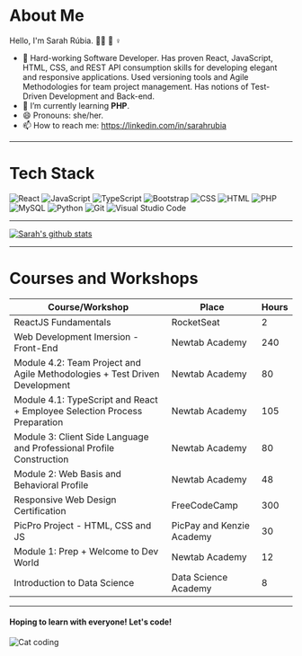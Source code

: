 # About Me

Hello, I'm Sarah Rúbia.
✊🏾 🌈 ♀


- 🔭 Hard-working Software Developer. Has proven React, JavaScript, HTML, CSS, and REST API consumption skills for developing elegant and responsive applications. Used versioning tools and Agile Methodologies for team project management. Has notions of Test-Driven Development and Back-end.
- 🌱 I’m currently learning **PHP**.
- 😄 Pronouns: she/her.
- 📫 How to reach me: https://linkedin.com/in/sarahrubia
              
<hr>

# Tech Stack

![React](https://img.shields.io/badge/React-20232A?style=for-the-badge&logo=react&logoColor=61DAFB)
![JavaScript](https://img.shields.io/badge/JavaScript-323330?style=for-the-badge&logo=javascript&logoColor=F7DF1E)
![TypeScript](https://img.shields.io/badge/TypeScript-007ACC?style=for-the-badge&logo=typescript&logoColor=white)
![Bootstrap](https://img.shields.io/badge/Bootstrap-563D7C?style=for-the-badge&logo=bootstrap&logoColor=white)
![CSS](https://img.shields.io/badge/CSS3-1572B6?style=for-the-badge&logo=css3&logoColor=white)
![HTML](https://img.shields.io/badge/HTML5-E34F26?style=for-the-badge&logo=html5&logoColor=white)
![PHP](https://img.shields.io/badge/PHP-777BB4?style=for-the-badge&logo=php&logoColor=white)
![MySQL](https://img.shields.io/badge/MySQL-00000F?style=for-the-badge&logo=mysql&logoColor=white)
![Python](https://img.shields.io/badge/Python-14354C?style=for-the-badge&logo=python&logoColor=white)
![Git](https://img.shields.io/badge/GIT-E44C30?style=for-the-badge&logo=git&logoColor=white)
![Visual Studio Code](https://img.shields.io/badge/Visual_Studio_Code-0078D4?style=for-the-badge&logo=visual%20studio%20code&logoColor=white)
<!-- ![React Native](https://img.shields.io/badge/React_Native-20232A?style=for-the-badge&logo=react&logoColor=61DAFB) -->

<hr>

[![Sarah's github stats](https://github-readme-stats.vercel.app/api?username=sarahrubia&theme=blue-green)](https://github.com/sarahrubia/github-readme-stats)

<hr>

# Courses and Workshops

  
  | **Course/Workshop**                       | **Place**                                               | **Hours** |
  |-----------------------------------------------------------------------------|---------------------------|-------|
  | ReactJS Fundamentals                                                        | RocketSeat                | 2   |
  | Web Development Imersion - Front-End                                        | Newtab Academy            | 240   |
  | Module 4.2: Team Project and Agile Methodologies + Test Driven Development  | Newtab Academy            | 80    |
  | Module 4.1: TypeScript and React + Employee Selection Process Preparation   | Newtab Academy            | 105   |
  | Module 3: Client Side Language and Professional Profile Construction        | Newtab Academy            | 80    |
  | Module 2: Web Basis and Behavioral Profile                                  | Newtab Academy            | 48    |
  | Responsive Web Design Certification                                         | FreeCodeCamp              | 300   |
  | PicPro Project - HTML, CSS and JS                                           | PicPay and Kenzie Academy | 30    |
  | Module 1: Prep + Welcome to Dev World                                       | Newtab Academy            | 12    |
  | Introduction to Data Science                                                | Data Science Academy      | 8     |


<hr>


#### Hoping to learn with everyone! Let's code!

![Cat coding](https://media1.giphy.com/media/pOKrXLf9N5g76/giphy.gif)
